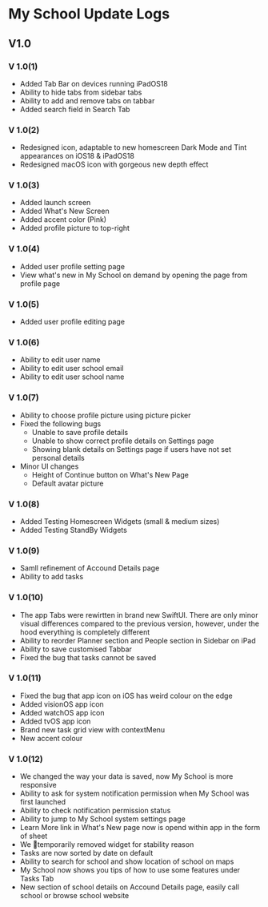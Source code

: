 # My School Update Logs


## V1.0

### V 1.0(1)
- Added Tab Bar on devices running iPadOS18
- Ability to hide tabs from sidebar tabs
- Ability to add and remove tabs on tabbar
- Added search field in Search Tab


### V 1.0(2)
- Redesigned icon, adaptable to new homescreen Dark Mode and Tint appearances on iOS18 & iPadOS18
- Redesigned macOS icon with gorgeous new depth effect


### V 1.0(3)
- Added launch screen
- Added What's New Screen
- Added accent color (Pink)
- Added profile picture to top-right


### V 1.0(4)
- Added user profile setting page
- View what's new in My School on demand by opening the page from profile page


### V 1.0(5)
- Added user profile editing page


### V 1.0(6)
- Ability to edit user name
- Ability to edit user school email
- Ability to edit user school name


### V 1.0(7)
- Ability to choose profile picture using picture picker
- Fixed the following bugs
    - Unable to save profile details
    - Unable to show correct profile details on Settings page
    - Showing blank details on Settings page if users have not set personal details
- Minor UI changes
    - Height of Continue button on What's New Page
    - Default avatar picture


### V 1.0(8)
- Added Testing Homescreen Widgets (small & medium sizes)
- Added Testing StandBy Widgets


### V 1.0(9)
- Samll refinement of Accound Details page
- Ability to add tasks


### V 1.0(10)
- The app Tabs were rewirtten in brand new SwiftUI. There are only minor visual differences compared to the previous version, however, under the hood everything is completely different
- Ability to reorder Planner section and People section in Sidebar on iPad
- Ability to save customised Tabbar
- Fixed the bug that tasks cannot be saved


### V 1.0(11)
- Fixed the bug that app icon on iOS has weird colour on the edge
- Added visionOS app icon
- Added watchOS app icon
- Added tvOS app icon
- Brand new task grid view with contextMenu
- New accent colour


### V 1.0(12)
- We changed the way your data is saved, now My School is more responsive
- Ability to ask for system notification permission when My School was first launched
- Ability to check notification permission status
- Ability to jump to My School system settings page
- Learn More link in What's New page now is opend within app in the form of sheet
- We temporarily removed widget for stability reason
- Tasks are now sorted by date on default
- Ability to search for school and show location of school on maps
- My School now shows you tips of how to use some features under Tasks Tab
- New section of school details on Accound Details page, easily call school or browse school website


